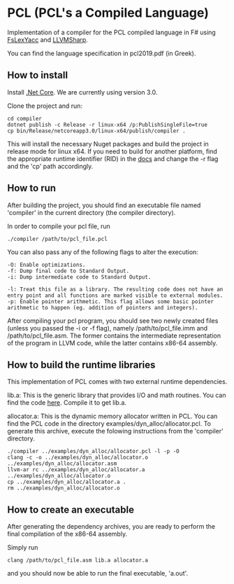 # PCL (PCL's a Compiled Language)

Implementation of a compiler for the PCL compiled language in F# using [FsLexYacc](https://fsprojects.github.io/FsLexYacc/) and [LLVMSharp](https://github.com/microsoft/LLVMSharp).

You can find the language specification in pcl2019.pdf (in Greek).

## How to install

Install [.Net Core](https://dotnet.microsoft.com/download). We are currently using version 3.0.

Clone the project and run:
```
cd compiler
dotnet publish -c Release -r linux-x64 /p:PublishSingleFile=true
cp bin/Release/netcoreapp3.0/linux-x64/publish/compiler .
```

This will install the necessary Nuget packages and build the project in release mode for linux x64. If you need to build for another platform, find the appropriate runtime identifier (RID) in the [docs](https://docs.microsoft.com/en-us/dotnet/core/rid-catalog) and change the -r flag and the 'cp' path accordingly.

## How to run

After building the project, you should find an executable file named 'compiler' in the current directory (the compiler directory).

In order to compile your pcl file, run

```
./compiler /path/to/pcl_file.pcl
```

You can also pass any of the following flags to alter the execution:
```
-O: Enable optimizations.
-f: Dump final code to Standard Output.
-i: Dump intermediate code to Standard Output.

-l: Treat this file as a library. The resulting code does not have an entry point and all functions are marked visible to external modules.
-p: Enable pointer arithmetic. This flag allows some basic pointer arithmetic to happen (eg. addition of pointers and integers).
``` 

After compiling your pcl program, you should see two newly created files (unless you passed the -i or -f flag), namely /path/to/pcl_file.imm and /path/to/pcl_file.asm. The former contains the intermediate representation of the program in LLVM code, while the latter contains x86-64 assembly.

## How to build the runtime libraries

This implementation of PCL comes with two external runtime dependencies.

lib.a: This is the generic library that provides I/O and math routines. You can find the code [here](https://github.com/abenetopoulos/edsger_lib). Compile it to get lib.a.

allocator.a: This is the dynamic memory allocator written in PCL. You can find the PCL code in the directory examples/dyn_alloc/allocator.pcl. To generate this archive, execute the folowing instructions from the 'compiler' directory.

```
./compiler ../examples/dyn_alloc/allocator.pcl -l -p -O
clang -c -o ../examples/dyn_alloc/allocator.o ../examples/dyn_alloc/allocator.asm
llvm-ar rc ../examples/dyn_alloc/allocator.a ../examples/dyn_alloc/allocator.o
cp ../examples/dyn_alloc/allocator.a .
rm ../examples/dyn_alloc/allocator.o
```

## How to create an executable

After generating the dependency archives, you are ready to perform the final compilation of the x86-64 assembly.

Simply run 
```
clang /path/to/pcl_file.asm lib.a allocator.a
```

and you should now be able to run the final executable, 'a.out'.